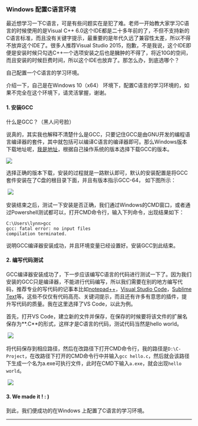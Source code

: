 ### Windows 配置C语言环境

最近想学习一下C语言，可是有些问题实在是犯了难。老师一开始教大家学习C语言的时候使用的是Visual C++ 6.0这个IDE都是二十多年前的了，不但不支持新的C语言标准，而且没有关键字提示，最重要的是年代久远了兼容性太差，所以不得不放弃这个IDE了。很多人推荐Visual Studio 2015，抱歉，不是我说，这个IDE即便是安装时候只勾选C++一个选项安装之后也是臃肿的不得了，将近10G的空间，而且安装的时候巨费时间，所以这个IDE也放弃了。那怎么办，到底选哪个？

自己配置一个C语言的学习环境。

介绍一下，自己是在Windows 10（x64） 环境下，配置C语言的学习环境的，如果不完全在这个环境下，请灵活掌握，谢谢。

#### 1. 安装GCC

什么是GCC？（黑人问号脸）

说真的，其实我也解释不清楚什么是GCC，只要记住GCC是由GNU开发的编程语言编译器的套件，其中就包括可以编译C语言的编译器即可。那么Windows版本下载地址呢，[我是地址](http://tdm-gcc.tdragon.net/download)，根据自己操作系统的版本选择下载GCC的版本。

![](https://lynnlaulsl.files.wordpress.com/2016/09/version.png)

选择正确的版本下载，安装的过程就是一路默认即可，默认的安装配置是将GCC套件安装在了C盘的根目录下面，并且有版本指示GCC-64， 如下图所示：

​                   ![](https://lynnlaulsl.files.wordpress.com/2016/09/index.png)

安装结束之后，测试一下安装是否正确，我们通过Windows的CMD窗口，或者通过Powershell测试都可以，打开CMD命令行，输入下列命令，出现结果如下：

```shell
C:\Users\lynn>gcc
gcc: fatal error: no input files
compilation terminated.
```

说明GCC编译器安装成功，并且环境变量已经设置好。安装GCC到此结束。

#### 2. 编写代码测试

GCC编译器安装成功了，下一步应该编写C语言的代码进行测试一下了。因为我们安装的GCC只是编译器，不能进行代码编写，所以我们需要在别的地方编写代码，推荐专业的写代码的记事本比如[notepad++](https://notepad-plus-plus.org/)，[Visual Studio Code](https://code.visualstudio.com/)，[Sublime Text](http://www.sublimetext.com/)等。这些不仅仅有代码高亮、关键词提示，而且还有许多有意思的插件，提升写代码的质量。我在这里选择了VS Code，以此为例。

首先，打开VS Code，建立新的文件并保存，在保存的时候要将该文件的扩展名保存为**.C**的形式，这样才是C语言的代码，测试代码当然是hello world。

​                                         ![](https://lynnlaulsl.files.wordpress.com/2016/09/hello-world.png)

将代码保存到相应路径，然后在改路径下打开CMD命令行，我的路径是`D:\C-Project`，在改路径下打开的CMD命令行中并输入`gcc hello.c`，然后就会该路径下生成一个名为a.exe可执行文件，此时在CMD下输入`a.exe`，就会出现`hello world`。

​                                                                    ![](https://lynnlaulsl.files.wordpress.com/2016/09/world.png)

#### 3. We made it !    : )

到此，我们便成功的在Windows 上配置了C语言的学习环境。

------



